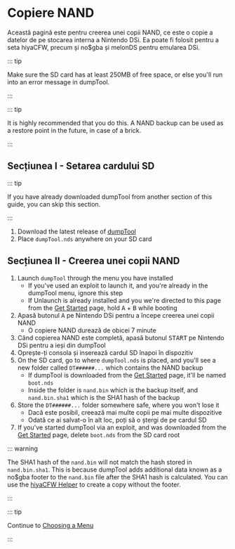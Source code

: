 # Copiere NAND

Această pagină este pentru creerea unei copii NAND, ce este o copie a datelor de pe stocarea interna a Nintendo DSi. Ea poate fi folosit pentru a seta hiyaCFW, precum și no$gba și melonDS pentru emularea DSi.

::: tip

Make sure the SD card has at least 250MB of free space, or else you'll run into an error message in dumpTool.

:::

::: tip

It is highly recommended that you do this. A NAND backup can be used as a restore point in the future, in case of a brick.

:::

## Secțiunea I - Setarea cardului SD

::: tip

If you have already downloaded dumpTool from another section of this guide, you can skip this section.

:::

1. Download the latest release of [dumpTool](https://github.com/zoogie/dumpTool/releases/latest/download/dumpTool.nds)
2. Place `dumpTool.nds` anywhere on your SD card

## Secțiunea II - Creerea unei copii NAND

1. Launch `dumpTool` through the menu you have installed
   - If you've used an exploit to launch it, and you're already in the dumpTool menu, ignore this step
   - If Unlaunch is already installed and you we're directed to this page from the [Get Started](get-started.html#section-ii-checking-if-unlaunch-is-already-installed) page, hold <kbd class="face">A</kbd> + <kbd class="face">B</kbd> while booting
2. Apasă butonul <kbd class="face">A</kbd> pe Nintendo DSi pentru a începe creerea unei copii NAND
   - O copiere NAND durează de obicei 7 minute
3. Când copierea NAND este completă, apasă butonul <kbd>START</kbd> pe Nintendo DSi pentru a ieși din dumpTool
4. Oprește-ți consola și inserează cardul SD înapoi în dispozitiv
5. On the SD card, go to where `dumpTool.nds` is placed, and you'll see a new folder called `DT######...` which contains the NAND backup
   - If dumpTool is downloaded from the [Get Started](get-started.html) page, it'll be named `boot.nds`
   - Inside the folder is `nand.bin` which is the backup itself, and `nand.bin.sha1` which is the SHA1 hash of the backup
6. Store the `DT######...` folder somewhere safe, where you won't lose it
   - Dacă este posibil, creează mai multe copii pe mai multe dispozitive
   - Odată ce ai salvat-o în alt loc, poți să o ștergi de pe cardul SD
7. If you've started dumpTool via an exploit, and was downloaded from the [Get Started](get-started.html) page, delete `boot.nds` from the SD card root

::: warning

The SHA1 hash of the `nand.bin` will not match the hash stored in `nand.bin.sha1`. This is because dumpTool adds additional data known as a no$gba footer to the `nand.bin` file after the SHA1 hash is calculated. You can use the [hiyaCFW Helper](https://github.com/mondul/HiyaCFW-Helper/releases) to create a copy without the footer.

:::

::: tip

Continue to [Choosing a Menu](choosing-a-menu.html)

:::
